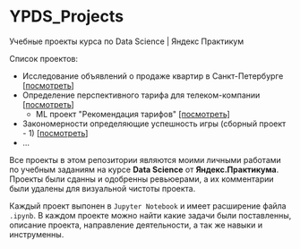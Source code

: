 # YPDS_Projects

Учебные проекты курса по Data Science | Яндекс Практикум

Список проектов:

- Исследование объявлений о продаже квартир в Санкт-Петербурге [[посмотреть](https://github.com/imeleges/YPDS_Projects/tree/main/exploratory_analysis_of_apartments%20)]
- Определение перспективного тарифа для телеком-компании [[посмотреть](https://github.com/imeleges/YPDS_Projects/tree/main/promising_tariff_for_a_telecom_company)]
  - ML проект "Рекомендация тарифов" [[посмотреть]](https://github.com/imeleges/YPDS_Projects/tree/main/cellular_tariffs_recommendations)
- Закономерности определяющие успешность игры (сборный проект - 1) [[посмотреть](https://github.com/imeleges/YPDS_Projects/tree/main/sectional_project)]
- ...

Все проекты в этом репозитории являются моими личными работами по учебным заданиям на курсе **Data Science** от **Яндекс.Практикума**.
Проекты были сданны и одобренны ревьюерами, а их комментарии были удалены для визуальной чистоты проекта.  

Каждый проект выпонен в `Jupyter Notebook` и  имеет расширение файла `.ipynb`. В каждом проекте можно найти какие задачи были поставленны, описание проекта, направление деятельности, а так же навыки и инструменны.
